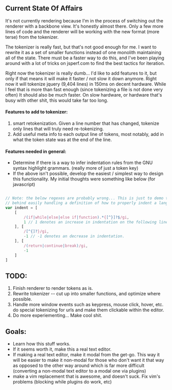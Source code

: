 Current State Of Affairs
------------------------

It's not currently rendering because I'm in the process of switching out the
renderer with a backbone view. It's honestly almost there. Only a few more
lines of code and the renderer will be working with the new format (more terse)
from the tokenizer.

The tokenizer is really fast, but that's not good enough for me. I want to
rewrite it as a set of smaller functions instead of one monolith maintaining
all of the state. There must be a faster way to do this, and I've been playing
around with a lot of tricks on jsperf.com to find the best tactics for
iteration.

Right now the tokenizer is really dumb... I'd like to add features to it, but
only if that means it will make it faster / not slow it down anymore. Right now
it will tokenize jquery (9,404 lines) in 150ms on decent hardware. While I feel
that is more than fast enough (since tokenizing a file is not done very often)
It should also be much faster. On slow hardware, or hardware that's busy with
other shit, this would take far too long.

#### Features to add to tokenizer:

1. smart retokenization. Given a line number that has changed, tokenize only
   lines that will truly need re-tokenizing.
1. Add useful meta info to each output line of tokens, most notably, add in
   what the token state was at the end of the line.

#### Features needed in general:

* Determine if there is a way to infer indentation rules from the GNU syntax
  highlight grammars. (really more of just a token key)
* If the above isn't possible, develop the easiest / simplest way to design
  this functionality. My initial thoughts were something like below (for
  javascript)

```javascript

// Note: the below regexes are probably wrong... This is just to demo the idea
// behind easily handling a definition of how to properly indent a language.
var indent = [
    [
        /(if|while|else|else if|function).*{[^}]?$/gi,
        1 // 1 denotes an increase in indentation on the following line(s)
    ], [
        /[^{]?}/gi,
        -1 // -1 denotes an decrease in indentation.
    ], [
        /(return|continue|break)/gi,
        -1
    ]
]
```


TODO:
-----

1. Finish renderer to render tokens as is.
1. Rewrite tokenizer -- cut up into smaller functions, and optimize where
   possible.
1. Handle more window events such as keypress, mouse click, hover, etc. do
   special tokenizing for urls and make them clickable within the editor.
1. Do more experiementing... Make cool shit.

Goals:
------

* Learn how this stuff works.
* If it seems worth it, make this a real text editor.
* If making a real text editor, make it modal from the get-go. This way it will
  be easier to make it non-modal for those who don't want it that way as
  opposed to the other way around which is far more difficult (converting
  a non-modal text editor to a modal one via plugins)
* make a vim replacement that is awesome, and doesn't suck. Fix vim's problems
  (blocking while plugins do work, etc)


